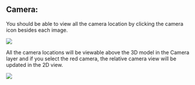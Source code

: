 ## Camera:

You should be able to view all the camera location by clicking the camera icon besides each image.

![](../.gitbook/assets/camera.jpg)

All the camera locations will be viewable above the 3D model in the Camera layer and if you select the red camera, the relative camera view will be updated in the 2D view.

![](../.gitbook/assets/camera-project.jpg)

